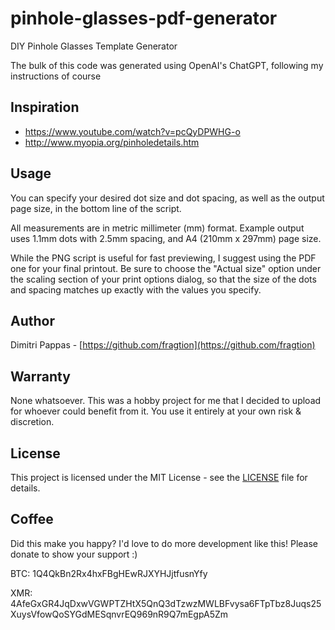 # pinhole-glasses-pdf-generator
DIY Pinhole Glasses Template Generator

The bulk of this code was generated using OpenAI's ChatGPT, following my instructions of course

## Inspiration

- https://www.youtube.com/watch?v=pcQyDPWHG-o
- http://www.myopia.org/pinholedetails.htm

## Usage

You can specify your desired dot size and dot spacing, as well as the output page size, in the bottom line of the script.

All measurements are in metric millimeter (mm) format. Example output uses 1.1mm dots with 2.5mm spacing, and A4 (210mm x 297mm) page size.

While the PNG script is useful for fast previewing, I suggest using the PDF one for your final printout. Be sure to choose the "Actual size" option under the scaling section of your print options dialog, so that the size of the dots and spacing matches up exactly with the values you specify.

## Author

Dimitri Pappas - [https://github.com/fragtion](https://github.com/fragtion)

## Warranty

None whatsoever. This was a hobby project for me that I decided to upload for whoever could benefit from it. You use it entirely at your own risk & discretion.

## License

This project is licensed under the MIT License - see the [LICENSE](LICENSE) file for details.


## Coffee

Did this make you happy? I'd love to do more development like this! Please donate to show your support :)

BTC: 1Q4QkBn2Rx4hxFBgHEwRJXYHJjtfusnYfy

XMR: 4AfeGxGR4JqDxwVGWPTZHtX5QnQ3dTzwzMWLBFvysa6FTpTbz8Juqs25XuysVfowQoSYGdMESqnvrEQ969nR9Q7mEgpA5Zm
